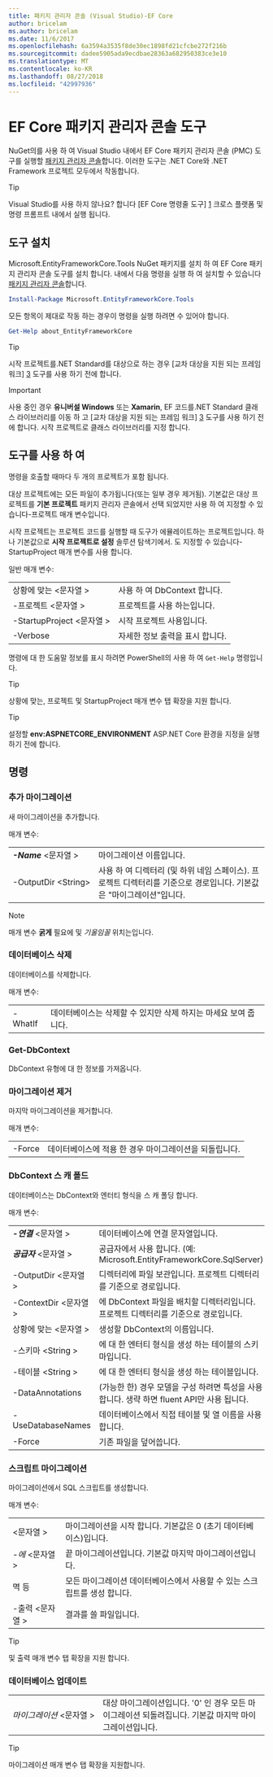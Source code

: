 ```yaml
---
title: 패키지 관리자 콘솔 (Visual Studio)-EF Core
author: bricelam
ms.author: bricelam
ms.date: 11/6/2017
ms.openlocfilehash: 6a3594a3535f8de30ec1898fd21cfcbe272f216b
ms.sourcegitcommit: dadee5905ada9ecdbae28363a682950383ce3e10
ms.translationtype: MT
ms.contentlocale: ko-KR
ms.lasthandoff: 08/27/2018
ms.locfileid: "42997936"
---
```

<a name="ef-core-package-manager-console-tools"></a>EF Core 패키지 관리자 콘솔 도구
=====================================
NuGet의를 사용 하 여 Visual Studio 내에서 EF Core 패키지 관리자 콘솔 (PMC) 도구를 실행할 [패키지 관리자 콘솔][2]합니다.
이러한 도구는 .NET Core와 .NET Framework 프로젝트 모두에서 작동합니다.

> [!TIP]
> Visual Studio를 사용 하지 않나요? 합니다 [EF Core 명령줄 도구] [ 1] 크로스 플랫폼 및 명령 프롬프트 내에서 실행 됩니다.

<a name="installing-the-tools"></a>도구 설치
--------------------
Microsoft.EntityFrameworkCore.Tools NuGet 패키지를 설치 하 여 EF Core 패키지 관리자 콘솔 도구를 설치 합니다.
내에서 다음 명령을 실행 하 여 설치할 수 있습니다 [패키지 관리자 콘솔][2]합니다.

``` powershell
Install-Package Microsoft.EntityFrameworkCore.Tools
```

모든 항목이 제대로 작동 하는 경우이 명령을 실행 하려면 수 있어야 합니다.

``` powershell
Get-Help about_EntityFrameworkCore
```
> [!TIP]
> 시작 프로젝트를.NET Standard를 대상으로 하는 경우 [교차 대상을 지원 되는 프레임 워크] [ 3] 도구를 사용 하기 전에 합니다.

> [!IMPORTANT]
> 사용 중인 경우 **유니버설 Windows** 또는 **Xamarin**, EF 코드를.NET Standard 클래스 라이브러리를 이동 하 고 [교차 대상을 지원 되는 프레임 워크] [ 3] 도구를 사용 하기 전에 합니다. 시작 프로젝트로 클래스 라이브러리를 지정 합니다.

<a name="using-the-tools"></a>도구를 사용 하 여
---------------
명령을 호출할 때마다 두 개의 프로젝트가 포함 됩니다.

대상 프로젝트에는 모든 파일이 추가됩니다(또는 일부 경우 제거됨). 기본값은 대상 프로젝트를 **기본 프로젝트** 패키지 관리자 콘솔에서 선택 되었지만 사용 하 여 지정할 수 있습니다-프로젝트 매개 변수입니다.

시작 프로젝트는 프로젝트 코드를 실행할 때 도구가 에뮬레이트하는 프로젝트입니다. 하나 기본값으로 **시작 프로젝트로 설정** 솔루션 탐색기에서. 도 지정할 수 있습니다-StartupProject 매개 변수를 사용 합니다.

일반 매개 변수:

|                           |                             |
|:--------------------------|:----------------------------|
| 상황에 맞는 \<문자열 >        | 사용 하 여 DbContext 합니다.       |
| -프로젝트 \<문자열 >        | 프로젝트를 사용 하는입니다.         |
| -StartupProject \<문자열 > | 시작 프로젝트 사용입니다. |
| -Verbose                  | 자세한 정보 출력을 표시 합니다.        |

명령에 대 한 도움말 정보를 표시 하려면 PowerShell의 사용 하 여 `Get-Help` 명령입니다.

> [!TIP]
> 상황에 맞는, 프로젝트 및 StartupProject 매개 변수 탭 확장을 지원 합니다.

> [!TIP]
> 설정할 **env:ASPNETCORE_ENVIRONMENT** ASP.NET Core 환경을 지정을 실행 하기 전에 합니다.

<a name="commands"></a>명령
--------

### <a name="add-migration"></a>추가 마이그레이션

새 마이그레이션을 추가합니다.

매개 변수:

|                                   |                                                                                                                  |
|:----------------------------------|:-----------------------------------------------------------------------------------------------------------------|
| ***-Name*** \<문자열 >             | 마이그레이션 이름입니다.                                                                                       |
| <nobr>-OutputDir \<String></nobr> | 사용 하 여 디렉터리 (및 하위 네임 스페이스). 프로젝트 디렉터리를 기준으로 경로입니다. 기본값은 "마이그레이션"입니다. |

> [!NOTE]
> 매개 변수 **굵게** 필요에 및 *기울임꼴* 위치는입니다.

### <a name="drop-database"></a>데이터베이스 삭제

데이터베이스를 삭제합니다.

매개 변수:

|         |                                                          |
|:--------|:---------------------------------------------------------|
| -WhatIf | 데이터베이스는 삭제할 수 있지만 삭제 하지는 마세요 보여 줍니다. |

### <a name="get-dbcontext"></a>Get-DbContext

DbContext 유형에 대 한 정보를 가져옵니다.

### <a name="remove-migration"></a>마이그레이션 제거

마지막 마이그레이션을 제거합니다.

매개 변수:

|        |                                                              |
|:-------|:-------------------------------------------------------------|
| -Force | 데이터베이스에 적용 한 경우 마이그레이션을 되돌립니다. |

### <a name="scaffold-dbcontext"></a>DbContext 스 캐 폴드

데이터베이스는 DbContext와 엔터티 형식을 스 캐 폴딩 합니다.

매개 변수:

|                                          |                                                                                                  |
|:-----------------------------------------|:-------------------------------------------------------------------------------------------------|
| <nobr>***-연결*** \<문자열 ></nobr> | 데이터베이스에 연결 문자열입니다.                                                           |
| ***공급자*** \<문자열 >                | 공급자에서 사용 합니다. (예: Microsoft.EntityFrameworkCore.SqlServer)                      |
| -OutputDir \<문자열 >                     | 디렉터리에 파일 보관입니다. 프로젝트 디렉터리를 기준으로 경로입니다.                      |
| -ContextDir \<문자열 >                    | 에 DbContext 파일을 배치할 디렉터리입니다. 프로젝트 디렉터리를 기준으로 경로입니다.             |
| 상황에 맞는 \<문자열 >                       | 생성할 DbContext의 이름입니다.                                                           |
| -스키마 \<String >                     | 에 대 한 엔터티 형식을 생성 하는 테이블의 스키마입니다.                                              |
| -테이블 \<String >                      | 에 대 한 엔터티 형식을 생성 하는 테이블입니다.                                                         |
| -DataAnnotations                         | (가능한 한) 경우 모델을 구성 하려면 특성을 사용 합니다. 생략 하면 fluent API만 사용 됩니다. |
| -UseDatabaseNames                        | 데이터베이스에서 직접 테이블 및 열 이름을 사용 합니다.                                           |
| -Force                                   | 기존 파일을 덮어씁니다.                                                                        |

### <a name="script-migration"></a>스크립트 마이그레이션

마이그레이션에서 SQL 스크립트를 생성합니다.

매개 변수:

|                   |                                                                    |
|:------------------|:-------------------------------------------------------------------|
|  \<문자열 > | 마이그레이션을 시작 합니다. 기본값은 0 (초기 데이터베이스)입니다.      |
| *-에* \<문자열 >   | 끝 마이그레이션입니다. 기본값 마지막 마이그레이션입니다.              |
| 멱 등       | 모든 마이그레이션 데이터베이스에서 사용할 수 있는 스크립트를 생성 합니다. |
| -출력 \<문자열 > | 결과를 쓸 파일입니다.                                   |

> [!TIP]
> 및 출력 매개 변수 탭 확장을 지원 합니다.

### <a name="update-database"></a>데이터베이스 업데이트

|                                     |                                                                                                |
|:------------------------------------|:-----------------------------------------------------------------------------------------------|
| <nobr>*마이그레이션* \<문자열 ></nobr> | 대상 마이그레이션입니다. '0' 인 경우 모든 마이그레이션 되돌려집니다. 기본값 마지막 마이그레이션입니다. |

> [!TIP]
> 마이그레이션 매개 변수 탭 확장을 지원합니다.


  [1]: dotnet.md
  [2]: https://docs.microsoft.com/nuget/tools/package-manager-console
  [3]: index.md#frameworks
